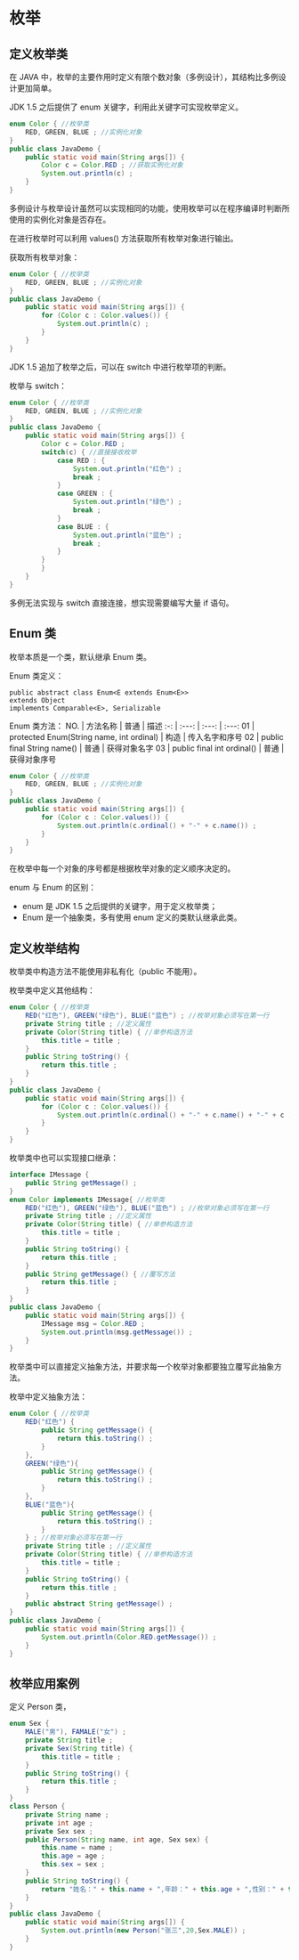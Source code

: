 # 枚举

## 定义枚举类

在 JAVA 中，枚举的主要作用时定义有限个数对象（多例设计），其结构比多例设计更加简单。

JDK 1.5 之后提供了 enum 关键字，利用此关键字可实现枚举定义。

```java
enum Color { //枚举类
	RED, GREEN, BLUE ; //实例化对象
}
public class JavaDemo {
	public static void main(String args[]) {
		Color c = Color.RED ; //获取实例化对象
		System.out.println(c) ;
	}
}
```

多例设计与枚举设计虽然可以实现相同的功能，使用枚举可以在程序编译时判断所使用的实例化对象是否存在。

在进行枚举时可以利用 values() 方法获取所有枚举对象进行输出。

获取所有枚举对象：
```java
enum Color { //枚举类
	RED, GREEN, BLUE ; //实例化对象
}
public class JavaDemo {
	public static void main(String args[]) {
		for (Color c : Color.values()) {
			System.out.println(c) ;
		}
	}
}
```

JDK 1.5 追加了枚举之后，可以在 switch 中进行枚举项的判断。

枚举与 switch：
```java
enum Color { //枚举类
	RED, GREEN, BLUE ; //实例化对象
}
public class JavaDemo {
	public static void main(String args[]) {
		Color c = Color.RED ;
		switch(c) { //直接接收枚举
			case RED : {
				System.out.println("红色") ;
				break ;
			}
			case GREEN : {
				System.out.println("绿色") ;
				break ;
			}
			case BLUE : {
				System.out.println("蓝色") ;
				break ;
			}
		}
		}
	}
}
```

多例无法实现与 switch 直接连接，想实现需要编写大量 if 语句。


## Enum 类

枚举本质是一个类，默认继承 Enum 类。

Enum 类定义：
```
public abstract class Enum<E extends Enum<E>>
extends Object
implements Comparable<E>, Serializable
```

Enum 类方法：
NO. | 方法名称 | 普通 | 描述
:-: | :---: | :---: | :---:
01 | protected Enum​(String name, int ordinal) | 构造 | 传入名字和序号
02 | public final String name() | 普通 | 获得对象名字
03 | public final int ordinal() | 普通 | 获得对象序号

```java
enum Color { //枚举类
	RED, GREEN, BLUE ; //实例化对象
}
public class JavaDemo {
	public static void main(String args[]) {
		for (Color c : Color.values()) {
			System.out.println(c.ordinal() + "-" + c.name()) ;
		}
	}
}
```

在枚举中每一个对象的序号都是根据枚举对象的定义顺序决定的。

enum 与 Enum 的区别：
* enum 是 JDK 1.5 之后提供的关键字，用于定义枚举类；
* Enum 是一个抽象类，多有使用 enum 定义的类默认继承此类。



## 定义枚举结构

枚举类中构造方法不能使用非私有化（public 不能用）。

枚举类中定义其他结构：
```java
enum Color { //枚举类
	RED("红色"), GREEN("绿色"), BLUE("蓝色") ; //枚举对象必须写在第一行
	private String title ; //定义属性
	private Color(String title) { //单参构造方法
		this.title = title ;
	}
	public String toString() {
		return this.title ;
	}
}
public class JavaDemo {
	public static void main(String args[]) {
		for (Color c : Color.values()) {
			System.out.println(c.ordinal() + "-" + c.name() + "-" + c ) ;
		}
	}
}
```

枚举类中也可以实现接口继承：
```java
interface IMessage {
	public String getMessage() ;
}
enum Color implements IMessage{ //枚举类
	RED("红色"), GREEN("绿色"), BLUE("蓝色") ; //枚举对象必须写在第一行
	private String title ; //定义属性
	private Color(String title) { //单参构造方法
		this.title = title ;
	}
	public String toString() {
		return this.title ;
	}
	public String getMessage() { //覆写方法
		return this.title ;
	}
}
public class JavaDemo {
	public static void main(String args[]) {
		IMessage msg = Color.RED ;
		System.out.println(msg.getMessage()) ;
	}
}
```

枚举类中可以直接定义抽象方法，并要求每一个枚举对象都要独立覆写此抽象方法。

枚举中定义抽象方法：
```java
enum Color { //枚举类
	RED("红色") {
		public String getMessage() {
			return this.toString() ;
		}
	}, 
	GREEN("绿色"){
		public String getMessage() {
			return this.toString() ;
		}
	}, 
	BLUE("蓝色"){
		public String getMessage() {
			return this.toString() ;
		}
	} ; //枚举对象必须写在第一行
	private String title ; //定义属性
	private Color(String title) { //单参构造方法
		this.title = title ;
	}
	public String toString() {
		return this.title ;
	}
	public abstract String getMessage() ;
}
public class JavaDemo {
	public static void main(String args[]) {
		System.out.println(Color.RED.getMessage()) ;
	}
}
```


## 枚举应用案例

定义 Person 类，
```java
enum Sex {
	MALE("男"), FAMALE("女") ;
	private String title ;
	private Sex(String title) {
		this.title = title ;
	}
	public String toString() {
		return this.title ;
	}
}
class Person {
	private String name ;
	private int age ;
	private Sex sex ;
	public Person(String name, int age, Sex sex) {
		this.name = name ;
		this.age = age ;
		this.sex = sex ;
	}
	public String toString() {
		return "姓名：" + this.name + ",年龄：" + this.age + ",性别：" + this.sex ;
	}
}
public class JavaDemo {
	public static void main(String args[]) {
		System.out.println(new Person("张三",20,Sex.MALE)) ;
	}
}
```
